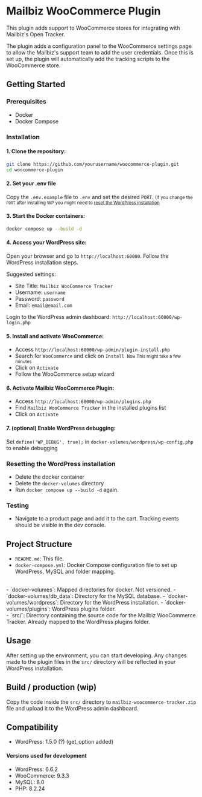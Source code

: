 # Mailbiz WooCommerce Plugin

This plugin adds support to WooCommerce stores for integrating with Mailbiz's Open Tracker.

The plugin adds a configuration panel to the WooCommerce settings page to allow the Mailbiz's support team to add the user credentials.
Once this is set up, the plugin will automatically add the tracking scripts to the WooCommerce store.

## Getting Started

### Prerequisites

- Docker
- Docker Compose

### Installation

#### 1. Clone the repository:
  ```sh
  git clone https://github.com/yourusername/woocommerce-plugin.git
  cd woocommerce-plugin
  ```

#### 2. Set your .env file
  Copy the `.env.example` file to `.env` and set the desired `PORT`.
  <small>(If you change the `PORT` after installing WP you might need to [reset the WordPress installation](#resetting-the-wordpress-installation)</small>

#### 3. Start the Docker containers:
  ```sh
  docker compose up --build -d
  ```

#### 4. Access your WordPress site:
  Open your browser and go to `http://localhost:60000`.
  Follow the WordPress installation steps.

  Suggested settings:
  - Site Title: `Mailbiz WooCommerce Tracker`
  - Username: `username`
  - Password: `password`
  - Email: `email@email.com`

  Login to the WordPress admin dashboard: `http://localhost:60000/wp-login.php`

#### 5. Install and activate WooCommerce:
  - Access `http://localhost:60000/wp-admin/plugin-install.php`
  - Search for `WooCommerce` and click on `Install Now`
  <small>This might take a few minutes</small>
  - Click on `Activate`
  - Follow the WooCommerce setup wizard

#### 6. Activate Mailbiz WooCommerce Plugin:
  - Access `http://localhost:60000/wp-admin/plugins.php`
  - Find `Mailbiz WooCommerce Tracker` in the installed plugins list
  - Click on `Activate`

#### 7. (optional) Enable WordPress debugging:
Set `define('WP_DEBUG', true);` in `docker-volumes/wordpress/wp-config.php` to enable debugging

### Resetting the WordPress installation
- Delete the docker container
- Delete the `docker-volumes` directory
- Run `docker compose up --build -d` again.

### Testing
- Navigate to a product page and add it to the cart. Tracking events should be visible in the dev console.

## Project Structure

- `README.md`: This file.
- `docker-compose.yml`: Docker Compose configuration file to set up WordPress, MySQL and folder mapping.
<br>
- `docker-volumes`: Mapped directories for docker. Not versioned.
- `docker-volumes/db_data`: Directory for the MySQL database.
- `docker-volumes/wordpress`: Directory for the WordPress installation.
- `docker-volumes/plugins`: WordPress plugins folder.
<br>
- `src/`: Directory containing the source code for the Mailbiz WooCommerce Tracker. Already mapped to the WordPress plugins folder.

## Usage

After setting up the environment, you can start developing. Any changes made to the plugin files in the `src/` directory will be reflected in your WordPress installation.

## Build / production (wip)

Copy the code inside the `src/` directory to `mailbiz-woocommerce-tracker.zip` file and upload it to the WordPress admin dashboard.

## Compatibility

- WordPress: 1.5.0 (?) (get_option added)

#### Versions used for development

- WordPress: 6.6.2
- WooCommerce: 9.3.3
- MySQL: 8.0
- PHP: 8.2.24